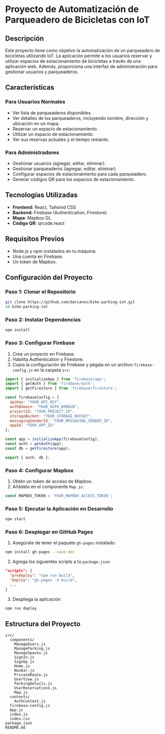 # Proyecto de Automatización de Parqueadero de Bicicletas con IoT

## Descripción

Este proyecto tiene como objetivo la automatización de un parqueadero de bicicletas utilizando IoT. La aplicación permite a los usuarios reservar y utilizar espacios de estacionamiento de bicicletas a través de una aplicación web. Además, proporciona una interfaz de administración para gestionar usuarios y parqueaderos.

## Características

### Para Usuarios Normales

- Ver lista de parqueaderos disponibles.
- Ver detalles de los parqueaderos, incluyendo nombre, dirección y ubicación en un mapa.
- Reservar un espacio de estacionamiento.
- Utilizar un espacio de estacionamiento.
- Ver sus reservas actuales y el tiempo restante.

### Para Administradores

- Gestionar usuarios (agregar, editar, eliminar).
- Gestionar parqueaderos (agregar, editar, eliminar).
- Configurar espacios de estacionamiento para cada parqueadero.
- Generar códigos QR para los espacios de estacionamiento.

## Tecnologías Utilizadas

- **Frontend:** React, Tailwind CSS
- **Backend:** Firebase (Authentication, Firestore)
- **Mapa:** Mapbox GL
- **Código QR:** qrcode.react

## Requisitos Previos

- Node.js y npm instalados en tu máquina.
- Una cuenta en Firebase.
- Un token de Mapbox.

## Configuración del Proyecto

### Paso 1: Clonar el Repositorio

```bash
git clone https://github.com/darcanos/bike-parking-iot.git
cd bike-parking-iot
```

### Paso 2: Instalar Dependencias

```bash
npm install
```

### Paso 3: Configurar Firebase

1. Crea un proyecto en Firebase.
2. Habilita Authentication y Firestore.
3. Copia la configuración de Firebase y pégala en un archivo `firebase-config.js` en la carpeta `src`:

```javascript
import { initializeApp } from 'firebase/app';
import { getAuth } from 'firebase/auth';
import { getFirestore } from 'firebase/firestore';

const firebaseConfig = {
  apiKey: "YOUR_API_KEY",
  authDomain: "YOUR_AUTH_DOMAIN",
  projectId: "YOUR_PROJECT_ID",
  storageBucket: "YOUR_STORAGE_BUCKET",
  messagingSenderId: "YOUR_MESSAGING_SENDER_ID",
  appId: "YOUR_APP_ID"
};

const app = initializeApp(firebaseConfig);
const auth = getAuth(app);
const db = getFirestore(app);

export { auth, db };
```

### Paso 4: Configurar Mapbox

1. Obtén un token de acceso de Mapbox.
2. Añádelo en el componente `Map.js`:

```javascript
const MAPBOX_TOKEN = 'YOUR_MAPBOX_ACCESS_TOKEN';
```

### Paso 5: Ejecutar la Aplicación en Desarrollo

```bash
npm start
```

### Paso 6: Desplegar en GitHub Pages

1. Asegúrate de tener el paquete `gh-pages` instalado:

```bash
npm install gh-pages --save-dev
```

2. Agrega los siguientes scripts a tu `package.json`:

```json
"scripts": {
  "predeploy": "npm run build",
  "deploy": "gh-pages -d build",
  ...
}
```

3. Despliega la aplicación:

```bash
npm run deploy
```

## Estructura del Proyecto

```
src/
  components/
    ManageUsers.js
    ManageParking.js
    ManageSpaces.js
    SignIn.js
    SignUp.js
    Home.js
    Navbar.js
    PrivateRoute.js
    UserView.js
    ParkingDetails.js
    UserReservations.js
    Map.js
  contexts/
    AuthContext.js
  firebase-config.js
  App.js
  index.js
  index.css
package.json
README.md
```
